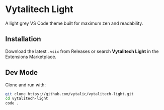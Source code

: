 # Vytalitech Light

A light grey VS Code theme built for maximum zen and readability.

## Installation

Download the latest `.vsix` from Releases or search **Vytalitech Light** in the Extensions Marketplace.

## Dev Mode

Clone and run with:

```bash
git clone https://github.com/vytalic/vytalitech-light.git
cd vytalitech-light
code .
```
